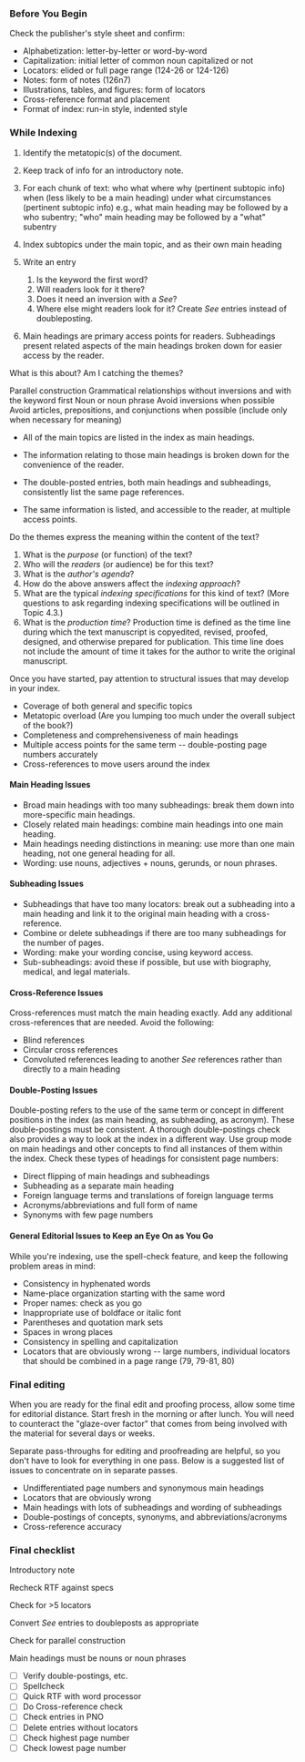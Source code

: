 


### Before You Begin

Check the publisher's style sheet and confirm: 
-   Alphabetization: letter-by-letter or word-by-word
-   Capitalization: initial letter of common noun capitalized or not
-   Locators: elided or full page range (124-26 or 124-126)
-   Notes: form of notes (126n7)
-   Illustrations, tables, and figures: form of locators
-   Cross-reference format and placement
-   Format of index: run-in style, indented style

### While Indexing

1. Identify the metatopic(s) of the document.
2. Keep track of info for an introductory note. 
2. For each chunk of text: 
	who
	what
	where
	why (pertinent subtopic info)
	when (less likely to be a main heading)
	under what circumstances (pertinent subtopic info)
e.g., what main heading may be followed by a who subentry; "who" main heading may be followed by a "what" subentry

1. Index subtopics under the main topic, and as their own main heading

1. Write an entry
	1. Is the keyword the first word? 
	2. Will readers look for it there? 
	3. Does it need an inversion with a *See*?
	4. Where else might readers look for it? Create *See* entries instead of doubleposting. 
2. Main headings are primary access points for readers. Subheadings present related aspects of the main headings broken down for easier access by the reader.

What is this about? Am I catching the themes?

Parallel construction
Grammatical relationships without inversions and with the keyword first
Noun or noun phrase
Avoid inversions when possible
Avoid articles, prepositions, and conjunctions when possible (include only when necessary for meaning)

-   All of the main topics are listed in the index as main headings.

-   The information relating to those main headings is broken down for the convenience of the reader.

-   The double-posted entries, both main headings and subheadings, consistently list the same page references.

-   The same information is listed, and accessible to the reader, at multiple access points.

Do the themes express the meaning within the content of the text? 


1.  What is the _purpose_ (or function) of the text?
2.  Who will the _readers_ (or audience) be for this text?
3.  What is the _author's agenda_?
4.  How do the above answers affect the _indexing approach_?
5.  What are the typical _indexing specifications_ for this kind of text? (More questions to ask regarding indexing specifications will be outlined in Topic 4.3.)
6.  What is the _production time_? Production time is defined as the time line during which the text manuscript is copyedited, revised, proofed, designed, and otherwise prepared for publication. This time line does not include the amount of time it takes for the author to write the original manuscript.




Once you have started, pay attention to structural issues that may develop in your index.

-   Coverage of both general and specific topics
-   Metatopic overload (Are you lumping too much under the overall subject of the book?)
-   Completeness and comprehensiveness of main headings
-   Multiple access points for the same term -- double-posting page numbers accurately
-   Cross-references to move users around the index

#### Main Heading Issues

-   Broad main headings with too many subheadings: break them down into more-specific main headings.
-   Closely related main headings: combine main headings into one main heading.
-   Main headings needing distinctions in meaning: use more than one main heading, not one general heading for all.
-   Wording: use nouns, adjectives + nouns, gerunds, or noun phrases.

#### Subheading Issues

-   Subheadings that have too many locators: break out a subheading into a main heading and link it to the original main heading with a cross-reference.
-   Combine or delete subheadings if there are too many subheadings for the number of pages.
-   Wording: make your wording concise, using keyword access.
-   Sub-subheadings: avoid these if possible, but use with biography, medical, and legal materials.

#### Cross-Reference Issues

Cross-references must match the main heading exactly. Add any additional cross-references that are needed. Avoid the following:

-   Blind references
-   Circular cross references
-   Convoluted references leading to another _See_ references rather than directly to a main heading

#### Double-Posting Issues

Double-posting refers to the use of the same term or concept in different positions in the index (as main heading, as subheading, as acronym). These double-postings must be consistent. A thorough double-postings check also provides a way to look at the index in a different way. Use group mode on main headings and other concepts to find all instances of them within the index. Check these types of headings for consistent page numbers:

-   Direct flipping of main headings and subheadings
-   Subheading as a separate main heading
-   Foreign language terms and translations of foreign language terms
-   Acronyms/abbreviations and full form of name
-   Synonyms with few page numbers

#### General Editorial Issues to Keep an Eye On as You Go

While you're indexing, use the spell-check feature, and keep the following problem areas in mind:

-   Consistency in hyphenated words
-   Name-place organization starting with the same word
-   Proper names: check as you go
-   Inappropriate use of boldface or italic font
-   Parentheses and quotation mark sets
-   Spaces in wrong places
-   Consistency in spelling and capitalization
-   Locators that are obviously wrong -- large numbers, individual locators that should be combined in a page range (79, 79-81, 80)

### Final editing

When you are ready for the final edit and proofing process, allow some time for editorial distance. Start fresh in the morning or after lunch. You will need to counteract the "glaze-over factor" that comes from being involved with the material for several days or weeks. 

Separate pass-throughs for editing and proofreading are helpful, so you don't have to look for everything in one pass. Below is a suggested list of issues to concentrate on in separate passes.

-   Undifferentiated page numbers and synonymous main headings
-   Locators that are obviously wrong
-   Main headings with lots of subheadings and wording of subheadings
-   Double-postings of concepts, synonyms, and abbreviations/acronyms
-   Cross-reference accuracy



### Final checklist

Introductory note

Recheck RTF against specs

Check for >5 locators

Convert *See* entries to doubleposts as appropriate

Check for parallel construction

Main headings must be nouns or noun phrases

- [ ]  Verify double-postings, etc.
- [ ]  Spellcheck
- [ ]  Quick RTF with word processor
- [ ]  Do Cross-reference check
- [ ]  Check entries in PNO
- [ ]  Delete entries without locators
- [ ]  Check highest page number
- [ ]  Check lowest page number